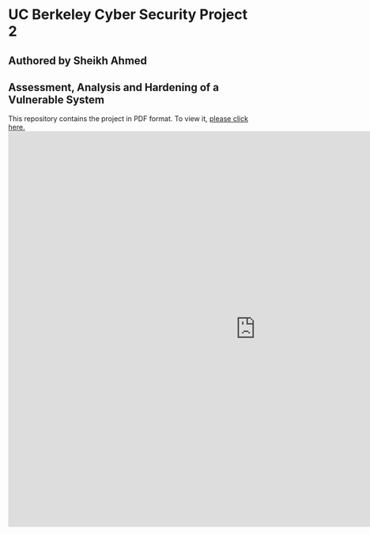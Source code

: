 # UC Berkeley Cyber Security Project 2
## Authored by Sheikh Ahmed
## Assessment, Analysis and Hardening of a Vulnerable System

This repository contains the project in PDF format. To view it, <a href="https://github.com/ekhtier/UCB-CS-Project2/blob/main/Project%202.pdf" target="_blank">please click here.</a> <embed src="https://github.com/ekhtier/UCB-CS-Project2/blob/main/Project%202.pdf" width="1000px" height="800px" />
